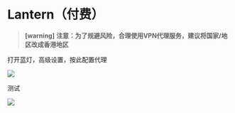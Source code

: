 # Lantern（付费）

> **[warning]**
> **注意：为了规避风险，合理使用VPN代理服务，建议将国家/地区改成香港地区**

打开蓝灯，高级设置，按此配置代理

![](https://raw.githubusercontent.com/loremwalker/fq-book/master/.gitbook/assets/2018-04-30_121452.png)

测试

![](https://raw.githubusercontent.com/loremwalker/fq-book/master/.gitbook/assets/2018-04-30_122027.png)

